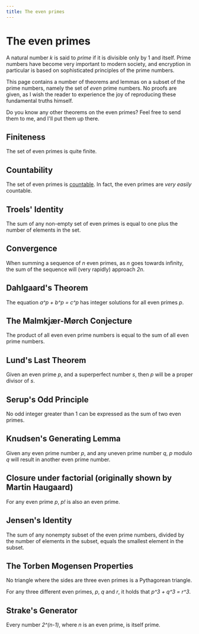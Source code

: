 ```yaml
---
title: The even primes
---
```


The even primes
===

A natural number *k* is said to *prime* if it is divisible only by 1
and itself.  Prime numbers have become very important to modern
society, and encryption in particular is based on sophisticated
principles of the prime numbers.

This page contains a number of theorems and lemmas on a subset of the
prime numbers, namely the set of *even* prime numbers.  No proofs are
given, as I wish the reader to experience the joy of reproducing these
fundamental truths himself.

Do you know any other theorems on the even primes?  Feel free to send
them to me, and I'll put them up there.

Finiteness
---

The set of even primes is quite finite.

Countability
---

The set of even primes is
[countable](http://en.wikipedia.org/wiki/Countable).  In fact, the
even primes are *very easily* countable.

Troels' Identity
---

The sum of any non-empty set of even primes is equal to one plus the
number of elements in the set.

Convergence
---

When summing a sequence of *n* even primes, as *n* goes towards
infinity, the sum of the sequence will (very rapidly) approach *2n*.


Dahlgaard's Theorem
---

The equation *a^p + b^p = c^p* has integer solutions for all even
primes *p*.


The Malmkjær-Mørch Conjecture
---

The product of all even even prime numbers is equal to the sum of all
even prime numbers.


Lund's Last Theorem
---

Given an even prime *p*, and a superperfect number *s*, then *p* will
be a proper divisor of *s*.


Serup's Odd Principle
---

No odd integer greater than 1 can be expressed as the sum of two even
primes.


Knudsen's Generating Lemma
---

Given any even prime number *p*, and any uneven prime number *q*, *p*
modulo *q* will result in another even prime number.

Closure under factorial (originally shown by Martin Haugaard)
---

For any even prime *p*, *p!* is also an even prime.


Jensen's Identity
---

The sum of any nonempty subset of the even prime numbers, divided by
the number of elements in the subset, equals the smallest element in
the subset.


The Torben Mogensen Properties
---

No triangle where the sides are three even primes is a Pythagorean
triangle.

For any three different even primes, *p*, *q* and *r*, it holds that
*p^3 + q^3 = r^3*.

Strake's Generator
---

Every number *2^(n-1)*, where *n* is an even prime, is itself prime.
